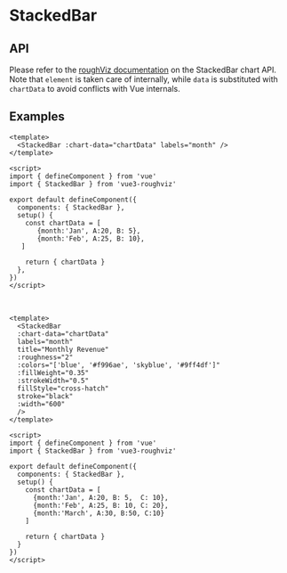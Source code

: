 # StackedBar

## API

Please refer to the [roughViz documentation](https://github.com/jwilber/roughViz#StackedBar) on the StackedBar chart API. Note that `element` is taken care of internally, while `data` is substituted with `chartData` to avoid conflicts with Vue internals.

## Examples

<!-- prettier-ignore -->
```vue
<template>
  <StackedBar :chart-data="chartData" labels="month" />
</template>

<script>
import { defineComponent } from 'vue'
import { StackedBar } from 'vue3-roughviz'

export default defineComponent({
  components: { StackedBar },
  setup() {
    const chartData = [
       {month:'Jan', A:20, B: 5},
       {month:'Feb', A:25, B: 10},
   ]

    return { chartData }
  },
})
</script>
```

\
<StackedBar :chart-data="[ {month:'Jan', A:20, B: 5}, {month:'Feb', A:25, B: 10} ]" labels="month" />

<!-- prettier-ignore -->
```vue
<template>
  <StackedBar
  :chart-data="chartData"
  labels="month"
  title="Monthly Revenue"
  :roughness="2"
  :colors="['blue', '#f996ae', 'skyblue', '#9ff4df']"
  :fillWeight="0.35"
  :strokeWidth="0.5"
  fillStyle="cross-hatch"
  stroke="black"
  :width="600"
  />
</template>

<script>
import { defineComponent } from 'vue'
import { StackedBar } from 'vue3-roughviz'

export default defineComponent({
  components: { StackedBar },
  setup() {
    const chartData = [
      {month:'Jan', A:20, B: 5,  C: 10},
      {month:'Feb', A:25, B: 10, C: 20},
      {month:'March', A:30, B:50, C:10}
    ]

    return { chartData }
  }
})
</script>
```

\
<StackedBar
:chart-data="[
  {month:'Jan', A:20, B: 5,  C: 10},
  {month:'Feb', A:25, B: 10, C: 20},
  {month:'March', A:30, B:50, C:10}
]"
labels="month"
title="Monthly Revenue"
:roughness="2"
:colors="['blue', '#f996ae', 'skyblue', '#9ff4df']"
:fillWeight="0.35"
:strokeWidth="0.5"
fillStyle="cross-hatch"
stroke="black"
:width="600"
/>
